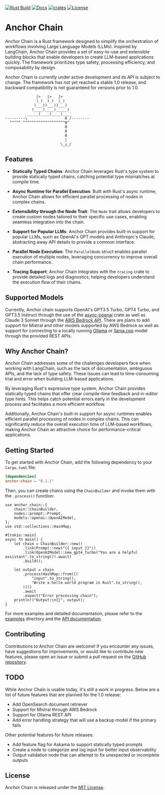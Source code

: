 [![Rust Build](https://github.com/emersonmde/anchor-chain/actions/workflows/rust.yml/badge.svg)](https://github.com/emersonmde/anchor-chain/actions/workflows/rust.yml)
[![Docs](https://img.shields.io/docsrs/anchor-chain/latest)](https://docs.rs/anchor-chain)
[![crates](https://img.shields.io/crates/v/anchor-chain.svg)](https://crates.io/crates/anchor-chain)
[![License](https://img.shields.io/crates/l/anchor-chain.svg)](LICENSE)

# Anchor Chain

Anchor Chain is a Rust framework designed to simplify the orchestration of
workflows involving Large Language Models (LLMs). Inspired by LangChain,
Anchor Chain provides a set of easy-to-use and extensible building blocks that
enable developers to create LLM-based applications quickly.
The framework prioritizes type safety, processing efficiency, and composability
by design.

Anchor Chain is currently under active development and its API is
subject to change. The framework has not yet reached a stable 1.0 release, and
backward compatibility is not guaranteed for versions prior to 1.0.

```text
              |>   |>   |>
              )_)  )_)  )_)
             )___))___))___)
            )____)____)_____)
          _____|____|____|____
---------\                 0 /--------
  ^^^^^ ^^^^^^^^^^^^^^^^^^^0^
                           0
                           0
                           0
                           |
                         \_⟂_/
```

## Features

- **Statically Typed Chains**: Anchor Chain leverages Rust's type system to
  provide statically typed chains, catching potential type mismatches at compile
  time.

- **Async Runtime for Parallel Execution**: Built with Rust's async runtime,
  Anchor Chain allows for efficient parallel processing of nodes in complex
  chains.

- **Extensibility through the Node Trait**: The `Node` trait allows developers
  to create custom nodes tailored to their specific use cases, enabling seamless
  integration into the chain.

- **Support for Popular LLMs**: Anchor Chain provides built-in support for
  popular LLMs, such as OpenAI's GPT models and Anthropic's Claude, abstracting
  away API details to provide a common interface.

- **Parallel Node Execution**: The `ParallelNode` struct enables parallel
  execution of multiple nodes, leveraging concurrency to improve overall chain
  performance.

- **Tracing Support**: Anchor Chain integrates with the `tracing` crate to
  provide detailed logs and diagnostics, helping developers understand the
  execution flow of their chains.

## Supported Models

Currently, Anchor chain supports OpenAI's GPT3.5 Turbo, GPT4 Turbo, and GPT3.5
Instruct through the use of the
[async-openai](https://crates.io/crates/async-openai) crate as well as
Claude 3 Sonnet through the [AWS Bedrock API](https://aws.amazon.com/bedrock/).
There are plans to add support for Mistral and other models supported by AWS
Bedrock as well as support for connecting to a locally running
[Ollama](https://ollama.com/) or [llama.cpp](https://github.com/ggerganov/llama.cpp)
model through the provided REST APIs.

## Why Anchor Chain?

Anchor Chain addresses some of the challenges developers face when working with
LangChain, such as the lack of documentation, ambiguous APIs, and the lack of
type safety. These issues can lead to time-consuming trial and error when
building LLM-based applications.

By leveraging Rust's expressive type system, Anchor Chain provides statically
typed chains that offer clear compile-time feedback and in-editor type hints.
This helps catch potential errors early in the development process and
facilitates a more efficient workflow.

Additionally, Anchor Chain's built-in support for async runtimes enables
efficient parallel processing of nodes in complex chains. This can significantly
reduce the overall execution time of LLM-based workflows, making Anchor Chain an
attractive choice for performance-critical applications.

## Getting Started

To get started with Anchor Chain, add the following dependency to your
`Cargo.toml` file:

```toml
[dependencies]
anchor-chain = "0.1.1"
```

Then, you can create chains using the `ChainBuilder` and invoke them with the
`.process()` function:

```rust,no_run
use anchor_chain::{
    chain::ChainBuilder,
    nodes::prompt::Prompt,
    models::openai::OpenAIModel,
};
use std::collections::HashMap;

#[tokio::main]
async fn main() {
    let chain = ChainBuilder::new()
        .link(Prompt::new("{{ input }}"))
        .link(OpenAIModel::new_gpt4_turbo("You are a helpful assistant".to_string()).await)
        .build();

    let output = chain
        .process(HashMap::from([(
            "input".to_string(),
            "Write a hello world program in Rust".to_string(),
        )]))
        .await
        .expect("Error processing chain");
    println!("Output:\n{}", output);
}
```

For more examples and detailed documentation, please refer to the
[examples](examples) directory and the [API documentation](https://docs.rs/anchor-chain).

## Contributing

Contributions to Anchor Chain are welcome! If you encounter any issues, have
suggestions for improvements, or would like to contribute new features, please
open an issue or submit a pull request on the
[GitHub repository](https://github.com/emersonmde/anchor-chain).

## TODO

While Anchor Chain is usable today, it's still a work in progress. Below are a
list of future features that are planned for the 1.0 release:

- Add OpenSearch document retriever
- Support for Mistral through AWS Bedrock
- Support for Ollama REST API
- Add error handling strategy that will use a backup model if the primary fails

Other potential features for future releases:

- Add feature flag for Askama to support statically typed prompts
- Create a node to categorize and log input for better input observability
- Output validation node that can attempt to fix unexpected or incomplete outputs

## License

Anchor Chain is released under the [MIT License](LICENSE).
